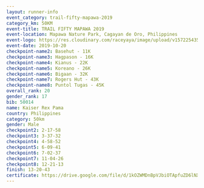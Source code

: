 ```yaml
---
layout: runner-info 
event_category: trail-fifty-mapawa-2019 
category_km: 50KM 
event-title: TRAIL FIFTY MAPAWA 2019  
event-location: Mapawa Nature Park, Cagayan de Oro, Philippines 
event-logo: https://res.cloudinary.com/raceyaya/image/upload/v1572254355/logo/trail-fifty-mapawa_fizjmb.jpg 
event-date: 2019-10-20 
checkpoint-name2: Basehut - 11K 
checkpoint-name3: Hagpason - 16K  
checkpoint-name4: Kianus - 22K 
checkpoint-name5: Koreano - 26K  
checkpoint-name6: Bigaan - 32K 
checkpoint-name7: Rogers Hut - 43K 
checkpoint-name8: Puntol Tugas - 45K 
overall_rank: 20
gender_rank: 17
bib: 50014
name: Kaiser Rex Pama
country: Philippines
category: 50km
gender: Male
checkpoint2: 2-17-58
checkpoint3: 3-37-32
checkpoint4: 4-58-52
checkpoint5: 6-09-41
checkpoint6: 7-02-37
checkpoint7: 11-04-26
checkpoint8: 12-21-13
finish: 13-20-43
certificate: https://drive.google.com/file/d/1kOZWMDnBpVJbiOTApfuZD6lNXa5hMkIm/view?usp=sharing
---
```

